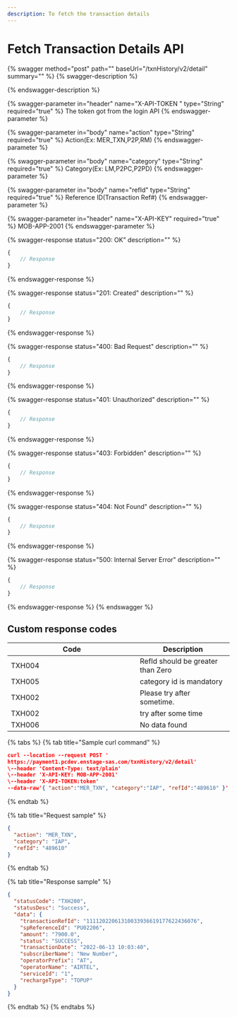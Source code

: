 ```yaml
---
description: To fetch the transaction details
---
```


# Fetch Transaction Details API



{% swagger method="post" path="" baseUrl="<domain>/txnHistory/v2/detail" summary="" %}
{% swagger-description %}

{% endswagger-description %}

{% swagger-parameter in="header" name="X-API-TOKEN  " type="String" required="true" %}
The token got from the login API
{% endswagger-parameter %}

{% swagger-parameter in="body" name="action" type="String" required="true" %}
Action(Ex: MER_TXN,P2P,RM)
{% endswagger-parameter %}

{% swagger-parameter in="body" name="category" type="String" required="true" %}
Category(Ex: LM,P2PC,P2PD)
{% endswagger-parameter %}

{% swagger-parameter in="body" name="refId" type="String" required="true" %}
Reference ID(Transaction Ref#)
{% endswagger-parameter %}

{% swagger-parameter in="header" name="X-API-KEY" required="true" %}
MOB-APP-2001
{% endswagger-parameter %}

{% swagger-response status="200: OK" description="" %}
```javascript
{
    // Response
}
```
{% endswagger-response %}

{% swagger-response status="201: Created" description="" %}
```javascript
{
    // Response
}
```
{% endswagger-response %}

{% swagger-response status="400: Bad Request" description="" %}
```javascript
{
    // Response
}
```
{% endswagger-response %}

{% swagger-response status="401: Unauthorized" description="" %}
```javascript
{
    // Response
}
```
{% endswagger-response %}

{% swagger-response status="403: Forbidden" description="" %}
```javascript
{
    // Response
}
```
{% endswagger-response %}

{% swagger-response status="404: Not Found" description="" %}
```javascript
{
    // Response
}
```
{% endswagger-response %}

{% swagger-response status="500: Internal Server Error" description="" %}
```javascript
{
    // Response
}
```
{% endswagger-response %}
{% endswagger %}

## Custom response codes

<table><thead><tr><th width="276.5">Code</th><th>Description</th></tr></thead><tbody><tr><td>TXH004</td><td>RefId should be greater than Zero</td></tr><tr><td>​TXH005</td><td>category id is mandatory</td></tr><tr><td>TXH002</td><td>​Please try after sometime.</td></tr><tr><td>TXH002</td><td>try after some time</td></tr><tr><td>​TXH006</td><td>​No data found</td></tr></tbody></table>

{% tabs %}
{% tab title="Sample curl command" %}
```json
​curl --location --request POST '
https://payment1.pcdev.enstage-sas.com/txnHistory/v2/detail'
\--header 'Content-Type: text/plain'
\--header 'X-API-KEY: MOB-APP-2001'
\--header 'X-API-TOKEN:token'
--data-raw'{ "action":"MER_TXN", "category":"IAP", "refId":"489610" }'
```
{% endtab %}

{% tab title="Request sample" %}
```json
{
  "action": "MER_TXN",
  "category": "IAP",
  "refId": "489610"
}
```
{% endtab %}

{% tab title="Response sample" %}
```json
{
  "statusCode": "TXH200",
  "statusDesc": "Success",
  "data": {
    "transactionRefId": "11112022061310033936619177622436076",
    "spReferenceId": "PU02206",
    "amount": "7900.0",
    "status": "SUCCESS",
    "transactionDate": "2022-06-13 10:03:40",
    "subscriberName": "New Number",
    "operatorPrefix": "AT",
    "operatorName": "AIRTEL",
    "serviceId": "1",
    "rechargeType": "TOPUP"
  }
}
```
{% endtab %}
{% endtabs %}



